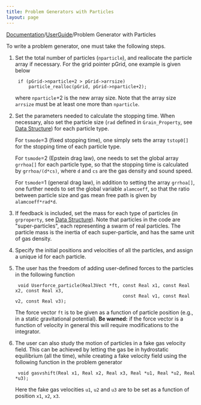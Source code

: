 ```yaml
---
title: Problem Generators with Particles
layout: page
---
```


[Documentation]({{site.baseurl}}/AthenaDocs)/[UserGuide]({{site.baseurl}}/AthenaDocsUG)/Problem Generator with Particles

To write a problem generator, one must take the following steps.

1. Set the total number of particles (`nparticle`), and reallocate the particle array if necessary. For the grid pointer pGrid, one example is given below


        if (pGrid->nparticle+2 > pGrid->arrsize)
            particle_realloc(pGrid, pGrid->nparticle+2);


    where `nparticle`+2 is the new array size. Note that the array size `arrsize` must be at least one more than `nparticle`.

2. Set the parameters needed to calculate the stopping time. When necessary, also set the particle size (`rad` defined in `Grain_Property`, see [Data Structure]({{site.baseurl}}/AthenaDocsParDataStruct)) for each particle type.

    For `tsmode`=3 (fixed stopping time), one simply sets the array `tstop0[]` for the stopping time of each particle type.

    For `tsmode`=2 (Epstein drag law), one needs to set the global array `grrhoa[]` for each particle type, so that the stopping time is calculated by `grrhoa/(d*cs)`, where `d` and `cs` are the gas density and sound speed.

    For `tsmode`=1 (general drag law), in addition to setting the array `grrhoa[]`, one further needs to set the global variable `alamcoeff`, so that the ratio between particle size and gas mean free path is given by `alamcoeff*rad*d`.

3. If feedback is included, set the mass for each type of particles (in `grproperty`, see [Data Structure]({{site.baseurl}}/AthenaDocsParDataStruct)). Note that particles in the code are "super-particles", each representing a swarm of real particles. The particle mass is the inertia of each super-particle, and has the same unit of gas density.

4. Specify the initial positions and velocities of all the particles, and assign a unique id for each particle.

5. The user has the freedom of adding user-defined forces to the particles in the following function


        void Userforce_particle(Real3Vect *ft, const Real x1, const Real x2, const Real x3,
                                               const Real v1, const Real v2, const Real v3);


    The force vector `ft` is to be given as a function of particle position (e.g., in a static gravitational potential).  **Be warned:**
    if the force vector is a function of velocity in general this will require modifications to the integrator.

6. The user can also study the motion of particles in a fake gas velocity field. This can be achieved by letting the gas be in hydrostatic equilibrium (all the time), while creating a fake velocity field using the following function in the problem generator


        void gasvshift(Real x1, Real x2, Real x3, Real *u1, Real *u2, Real *u3);


    Here the fake gas velocities `u1`, `u2` and `u3` are to be set as a function of position `x1`, `x2`, `x3`.

